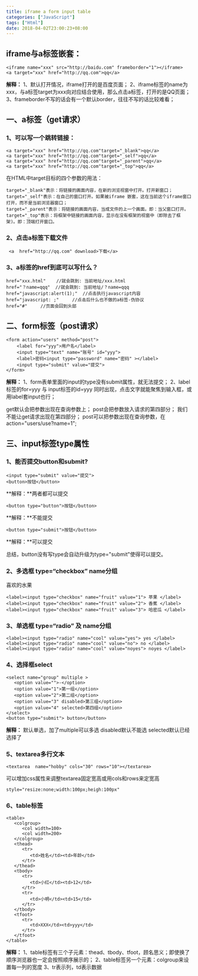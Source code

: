 ```yaml
---
title: iframe a form input table
categories: ["JavaScript"]
tags: ["Html"]
date: 2018-04-02T23:00:23+08:00
---
```


## iframe与a标签嵌套：

```angular2
<iframe name="xxx" src="http://baidu.com" frameborder="1"></iframe>
<a target="xxx" href="http://qq.com">qq</a>
```

****解释：****
1、默认打开情况，iframe打开的是百度页面；
2、iframe标签的name为xxx，与a标签target为xxx向对应结合使用，那么点击a标签，打开的是QQ页面；
3、frameborder不写的话会有一个默认border，往往不写的话比较难看；


## 一、a标签（get请求）

### 1、可以写一个跳转链接：

```angular2
<a target="xxx" href="http://qq.com"target="_blank">qq</a>
<a target="xxx" href="http://qq.com"target="_self">qq</a>
<a target="xxx" href="http://qq.com"target="_parent">qq</a>
<a target="xxx" href="http://qq.com"target="_top">qq</a>
```

在HTML中target目标的四个参数的用法：

```angular2
target="_blank"表示：将链接的画面内容，在新的浏览视窗中打开。打开新窗口；
target="_self"表示：在自己的窗口打开。如果被iframe 嵌套，这在当前这个iframe窗口打开，而不是当前浏览器窗口；
target="_parent"表示：将链接的画面内容，当成文件的上一个画面。即：当父窗口打开。
target="_top"表示：将框架中链接的画面内容，显示在没有框架的视窗中（即除去了框架)。即：顶端打开窗口。
```

### 2、点击a标签下载文件

```angular2
 <a  href="http://qq.com" download>下载</a>
```

### 3、a标签的href到底可以写什么？

```angular2
href="xxx.html"    //就会跳到: 当前地址/xxx.html
href="？name=qqq"  //就会跳到: 当前地址/？name=qqq
href="javascript:alert(1);"  //点击执行javascript内容
href="javascript: ;"     //点击后什么也不做的a标签-伪协议
href="#"     //页面会回到头部
```


## 二、form标签（post请求）

```angular2
<form action="users" method="post">
    <label for="yyy">用户名</label>
    <input type="text" name="账号" id="yyy">
    <label>密码<input type="password" name="密码" ></label>
    <input type="submit" value="提交">
</form>
```

**解释：**
1、form表单里面的input的type没有submit属性，就无法提交；
2、label标签的for=yyy 与 input标签的id=yyy 同时出现，点击文字就能聚焦到输入框，或用label套input也行；

get默认会把参数出现在查询参数上；
post会把参数放入请求的第四部分；
我们不能让get请求出现在第四部分；
post可以把参数出现在查询参数，在action="users/use?name=1";

## 三、input标签type属性

### 1、能否提交button和submit?

```angular2
<input type="submit" value="提交">
<button>按钮</button>
```

**解释：**两者都可以提交
 
```angular2
<button type="button">按钮</button>
```

**解释：**不能提交

```angular2
<button type="submit">按钮</button>
```

**解释：**可以提交

总结，button没有写type会自动升级为type="submit"使得可以提交。

### 2、多选框 type=“checkbox” name分组

喜欢的水果

```angular2
<label><input type="checkbox" name="fruit" value="1"> 苹果 </label>
<label><input type="checkbox" name="fruit" value="2"> 香蕉 </label>
<label><input type="checkbox" name="fruit" value="3"> 哈密瓜 </label>
```

### 3、单选框 type=“radio” 及 name分组

```angular2
<label><input type="radio" name="cool" value="yes"> yes </label>
<label><input type="radio" name="cool" value="no"> no </label>
<label><input type="radio" name="cool" value="noyes"> noyes </label>
```

### 4、选择框select

```angular2
<select name="group" multiple >
   <option value="">-</option>
   <option value="1">第一组</option>
   <option value="2">第二组</option>
   <option value="3" disabled>第三组</option>
   <option value="4" selected>第四组</option>
</select>
<button type="submit"> button</button>
```

**解释：**
默认单选，加了multiple可以多选
disabled默认不能选
selected默认已经选择了

### 5、textarea多行文本

```angular2
<textarea  name="hobby" cols="30" rows="10"></textarea>

```
可以增加css属性来调整textarea固定宽高或用cols和rows来定宽高

```angular2
style="resize:none;width:100px;heigh:100px"

```

### 6、table标签

```angular2
<table>
   <colgroup>
      <col width=100>
      <col width=200>
   </colgroup>
   <thead>
      <tr>
         <td>姓名</td><td>年龄</td>
      </tr>
   </thead>
   <tbody>
      <tr>
         <td>小红</td><td>12</td>
      </tr>
      <tr>
         <td>小明</td><td>15</td>
      </tr>
   </tbody>
   <tfoot>
      <tr>
         <td>XXX</td><td>yyy</td>
      </tr>
   </tfoot>
</table>
```

**解释：**
1、table标签有三个子元素：thead、tbody、tfoot，顾名思义；即使换了顺序浏览器也一定会按照顺序展示的；
2、table标签另一个元素：colgroup来设置每一列的宽度
3、tr表示列，td表示数据
